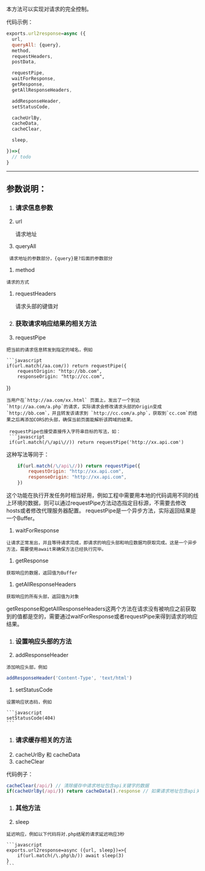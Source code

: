 本方法可以实现对请求的完全控制。

代码示例：
```javascript
exports.url2response=async ({
  url,
  queryAll: {query},
  method,
  requestHeaders,
  postData,

  requestPipe,
  waitForResponse,
  getResponse,
  getAllResponseHeaders,

  addResponseHeader,
  setStatusCode,

  cacheUrlBy,
  cacheData,
  cacheClear,

  sleep,

})=>{
  // todo
}
```

---

## 参数说明：
1. ### 请求信息参数

 1. url

    请求地址

   1. queryAll

     请求地址的参数部分，{query}是?后面的参数部分

  1. method

    请求的方式

  1. requestHeaders

     请求头部的键值对

1. ### 获取请求响应结果的相关方法

  1. requestPipe

    把当前的请求信息转发到指定的域名，例如

    ```javascript
    if(url.match(/aa.com/)) return requestPipe({
        requestOrigin: "http://bb.com",
        responseOrigin: "http://cc.com",
   })
   ```
  当用户在`http://aa.com/xx.html` 页面上，发出了一个到达 `http://aa.com/a.php`的请求，实际请求会修改请求头部的Origin变成`http://bb.com`，并且转发该请求到 `http://cc.com/a.php`，获取到`cc.com`的结果之后再添加CORS的头部，确保当前页面能解析该跨域的结果。

    requestPipe也接受直接传入字符串目标的写法，如：
    ```javascript
    if(url.match(/\/api\//)) return requestPipe('http://xx.api.com')
```
  这种写法等同于：
```javascript
    if(url.match(/\/api\//)) return requestPipe({
        requestOrigin: "http://xx.api.com",
        responseOrigin: "http://xx.api.com",
    })
```
  这个功能在执行开发任务时相当好用，例如工程中需要用本地的代码调用不同的线上环境的数据，则可以通过requestPipe方法动态指定目标源，不需要去修改hosts或者修改代理服务器配置。
  requestPipe是一个异步方法，实际返回结果是一个Buffer。

  1. waitForResponse

    让请求正常发出，并且等待请求完成，即请求的响应头部和响应数据均获取完成。这是一个异步方法，需要使用await来确保方法已经执行完毕。

  1. getResponse

    获取响应的数据，返回值为Buffer

  1. getAllResponseHeaders

    获取响应的所有头部，返回值为对象

  getResponse和getAllResponseHeaders这两个方法在请求没有被响应之前获取到的值都是空的，需要通过waitForResponse或者requestPipe来得到请求的响应结果。

1. ### 设置响应头部的方法

  1. addResponseHeader

    添加响应头部，例如
   ```javascript
   addResponseHeader('Content-Type', 'text/html')
   ```
  1. setStatusCode

    设置响应状态码，例如

    ```javascript
    setStatusCode(404)
    ```

1. ### 请求缓存相关的方法
  1. cacheUrlBy 和 cacheData
  1. cacheClear

  代码例子：
  ```javascript
  cacheClear(/api/) // 清除缓存中请求地址包含api关键字的数据
  if(cacheUrlBy(/api/)) return cacheData().response // 如果请求地址包含api关键字，则首次请求被缓存，之后每次从缓存中直接返回结果
  ```


1. ### 其他方法

  1. sleep

    延迟响应，例如以下代码将对.php结尾的请求延迟响应3秒

    ```javascript
    exports.url2response=async ({url, sleep})=>{
        if(url.match(/\.php\b/)) await sleep(3)
    }
    ```



